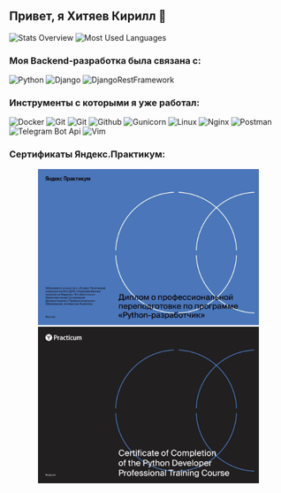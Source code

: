 ## Привет, я Хитяев Кирилл 👋

![Stats Overview](https://github-readme-stats.vercel.app/api?username=khitK0101&show_icons=true&title_color=F8F8FF&icon_color=6A5ACD&text_color=FFFAFA&bg_color=151515)
![Most Used Languages](https://github-readme-stats.vercel.app/api/top-langs/?username=khitK0101&title_color=F8F8FF&icon_color=6A5ACD&text_color=FFFAFA&bg_color=151515&layout=compact)

### Моя Backend-разработка была связана с:

![Python](https://img.shields.io/badge/-Python-000?&logo=Python)
![Django](https://img.shields.io/badge/-Django-000?&logo=Django)
![DjangoRestFramework](https://img.shields.io/badge/-Django_Rest_Framework-000?&logo=Django)

### Инструменты с которыми я уже работал:

![Docker](https://img.shields.io/badge/-Docker-000?&logo=Docker)
![Git](https://img.shields.io/badge/-Git-000?&logo=Git)
![Git](https://img.shields.io/badge/-VisualStudioCode-000?&logo=VisualStudioCode)
![Github](https://img.shields.io/badge/-Github-000?&logo=Github)
![Gunicorn](https://img.shields.io/badge/-Gunicorn-000?&logo=Gunicorn)
![Linux](https://img.shields.io/badge/-Linux-000?&logo=Linux)
![Nginx](https://img.shields.io/badge/-nginx-000?&logo=nginx)
![Postman](https://img.shields.io/badge/-Postman-000?&logo=Postman)
![Telegram Bot Api](https://img.shields.io/badge/-TelegramBotApi-000?&logo=telegram)
![Vim](https://img.shields.io/badge/-Vim-000?&logo=Vim)

### Сертификаты Яндекс.Практикум:

<div id="stat" align="center" gap="20">
    <img src="Certificate/KhityaevKirillRU.jpg" width="400">
    <img src="Certificate/KhityaevKirillEN.jpg" width="400">
</div>

<!--
Here are some ideas to get you started:

- 🔭 I’m currently working on ...
- 🌱 I’m currently learning ...
- 👯 I’m looking to collaborate on ...
- 🤔 I’m looking for help with ...
- 💬 Ask me about ...
- 📫 How to reach me: ...
- 😄 Pronouns: ...
- ⚡ Fun fact: ...
-->
